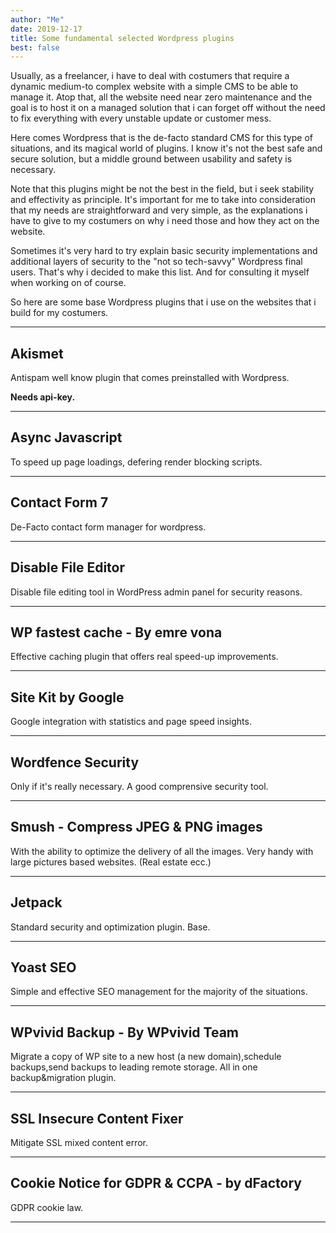 ```yaml
---
author: "Me"
date: 2019-12-17
title: Some fundamental selected Wordpress plugins 
best: false
---
```

Usually, as a freelancer, i have to deal with costumers that require a dynamic  medium-to complex website with a simple CMS to be able to manage it. 
Atop that, all the website need near zero maintenance and the goal is to host it on a managed solution that i can forget off without the need to fix everything with every unstable update or customer mess.

Here comes Wordpress that is the de-facto standard CMS for this type of situations, and its magical world of plugins. I know it's not the best safe and secure solution, but a middle ground between usability and safety is necessary.

Note that this plugins might be not the best in the field, but i seek stability and effectivity as principle.
It's important for me to take into consideration that my needs are straightforward and very simple, as the explanations i have to give to my costumers on why i need those and how they act on the website.

Sometimes it's very hard to try explain basic security implementations and additional layers of security to the "not so tech-savvy" Wordpress final users. 
That's why i decided to make this list. And for consulting it myself when working on of course.

So here are some base Wordpress plugins that i use on the websites that i build for my costumers. 

___

## Akismet

Antispam well know plugin that comes preinstalled with Wordpress.
	
**Needs api-key.**

___

## Async Javascript 

To speed up page loadings, defering render blocking scripts.

___

## Contact Form 7

De-Facto contact form manager for wordpress.

___

## Disable File Editor 

Disable file editing tool in WordPress admin panel for security reasons. 

___

## WP fastest cache - By emre vona 

Effective caching plugin that offers real speed-up improvements.

___

## Site Kit by Google

Google integration with statistics and page speed insights.

___

## Wordfence Security 

Only if it's really necessary. A good comprensive security tool.

___

## Smush - Compress JPEG & PNG images 

With the ability to optimize the delivery of all the images. Very handy with large pictures based websites. (Real estate ecc.)
	
___

## Jetpack

Standard security and optimization plugin. Base.

___

## Yoast SEO

Simple and effective SEO management for the majority of the situations.

___

## WPvivid Backup - By WPvivid Team

Migrate a copy of WP site to a new host (a new domain),schedule backups,send backups to leading remote storage. All in one backup&migration plugin.

___

## SSL Insecure Content Fixer

Mitigate SSL mixed content error.

___

## Cookie Notice for GDPR & CCPA - by dFactory

GDPR cookie law.

___

